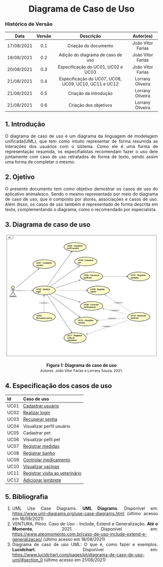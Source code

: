 # <center> Diagrama de Caso de Uso

### Histórico de Versão

|    Data    | Versão |             Descrição              |     Autor(es)     |
| :--------: | :----: | :--------------------------------: | :---------------: |
| 17/08/2021 |  0.1   |        Criação do documento        | João Vitor Farias |
| 18/08/2021 |  0.2   | Adição do diagrama de caso de uso  | João Vitor Farias |
| 20/08/2021 |  0.3   | Especificação do UC01, UC02 e UC03 | João Vitor Farias |
| 21/08/2021 |  0.4   | Especificação do UC07, UC08, UC09, UC10, UC11 e UC12 | Lorrany Oliveira  |
| 21/08/2021 |  0.5   | Criação da introdução | Lorrany Oliveira |
| 21/08/2021 |  0.6   | Criação dos objetivos | Lorrany Oliveira |

<div align="justify">

## 1. Introdução

O diagrama de caso de uso é um diagrama da linguagem de modelagem unificada(UML), que tem como intuito representar de forma resumida as interações dos usuários com o sistema. Como ele é uma forma de representação resumida, os especifialistas recomendam fazer o uso dele juntamente com caso de uso retratados de forma de texto, sendo assim uma forma de completar o mesmo. 

## 2. Ojetivo

O presente documento tem como objetivo demostrar os casos de uso do aplicativo animalesco. Sendo o mesmo representado por meio do diagrama de caso de uso, que é composto por atores, associações e casos de uso. Além disso, os casos de uso também é representado de forma descrita em texto, complementando o diagrama, como o recomendado por especialista.    

## 3. Diagrama de caso de uso

<p align='center'>
    <img src='https://raw.githubusercontent.com/UnBArqDsw2021-1/2021.1_G01_Animalesco_docs/main/docs/assets/pages/use-case/use_case_diagram.png'>
    <figcaption align='center'>
        <b>Figura 1: Diagrama de caso de uso</b>
        <br>
        <small>Autores: João Vitor Farias e Lorrany Souza, 2021.</small>
    </figcaption>
</p>

## 4. Especificação dos casos de uso

| Id   | Caso de uso                               |
| ---- | ----------------------------------------- |
| UC01 | [Cadastrar usuário](casos-de-uso/UC01.md) |
| UC02 | [Realizar login](casos-de-uso/UC02.md)    |
| UC03 | [Recuperar senha](casos-de-uso/UC03.md)   |
| UC04 | Visualizar perfil usuário                 |
| UC05 | Cadastrar pet                             |
| UC06 | Visualizar pefil pet                      |
| UC07 | [Registrar medidas](casos-de-uso/UC07.md) |
| UC08 | [Registrar banho](casos-de-uso/UC08.md)   |
| UC09 | [Controlar medicamento](casos-de-uso/UC09.md)|
| UC10 | [Visualizar vacinas](casos-de-uso/UC10.md)|
| UC11 | [Registrar visita ao veterinário](casos-de-uso/UC11.md)|
| UC12 | [Adicionar lembrete](casos-de-uso/UC12.md)|

## 5. Bibliografia

1. UML Use Case Diagrams. **UML Diagrams**. Disponível em: https://www.uml-diagrams.org/use-case-diagrams.html (último acesso em 18/08/2021)
2. VENTURA, Plínio. Caso de Uso - Include, Extend e Generalização. **Até o Momento**, 2021. Disponível em: https://www.ateomomento.com.br/caso-de-uso-include-extend-e-generalizacao/ (último acesso em 18/08/2021)
3. Diagrama de caso de uso UML: O que é, como fazer e exemplos. **Lucidchart**. Disponível em: https://www.lucidchart.com/pages/pt/diagrama-de-caso-de-uso-uml/#section_0 (último acesso em 21/08/2021)
</div>
